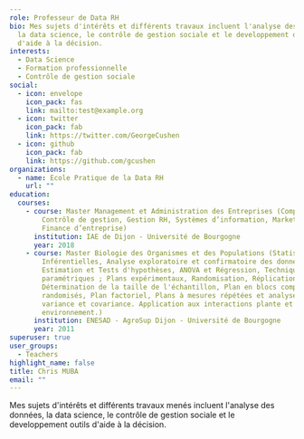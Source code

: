 ```yaml
---
role: Professeur de Data RH
bio: Mes sujets d'intérêts et différents travaux incluent l'analyse des données,
  la data science, le contrôle de gestion sociale et le developpement outils
  d'aide à la décision.
interests:
  - Data Science
  - Formation professionnelle
  - Contrôle de gestion sociale
social:
  - icon: envelope
    icon_pack: fas
    link: mailto:test@example.org
  - icon: twitter
    icon_pack: fab
    link: https://twitter.com/GeorgeCushen
  - icon: github
    icon_pack: fab
    link: https://github.com/gcushen
organizations:
  - name: Ecole Pratique de la Data RH
    url: ""
education:
  courses:
    - course: Master Management et Administration des Entreprises (Comptabilité &
        Contrôle de gestion, Gestion RH, Systèmes d’information, Marketing,
        Finance d’entreprise)
      institution: IAE de Dijon - Université de Bourgogne
      year: 2018
    - course: Master Biologie des Organismes et des Populations (Statistiques
        Inférentielles, Analyse exploratoire et confirmatoire des données,
        Estimation et Tests d'hypothèses, ANOVA et Régression, Techniques non
        paramétriques ; Plans expérimentaux, Randomisation, Réplication,
        Détermination de la taille de l'échantillon, Plan en blocs complèts
        randomisés, Plan factoriel, Plans à mesures répétées et analyses de
        variance et covariance. Application aux interactions plante et
        environnement.)
      institution: ENESAD - AgroSup Dijon - Université de Bourgogne
      year: 2011
superuser: true
user_groups:
  - Teachers
highlight_name: false
title: Chris MUBA
email: ""
---
```

Mes sujets d'intérêts et différents travaux menés incluent l'analyse des données, la data science, le contrôle de gestion sociale et le developpement outils d'aide à la décision.